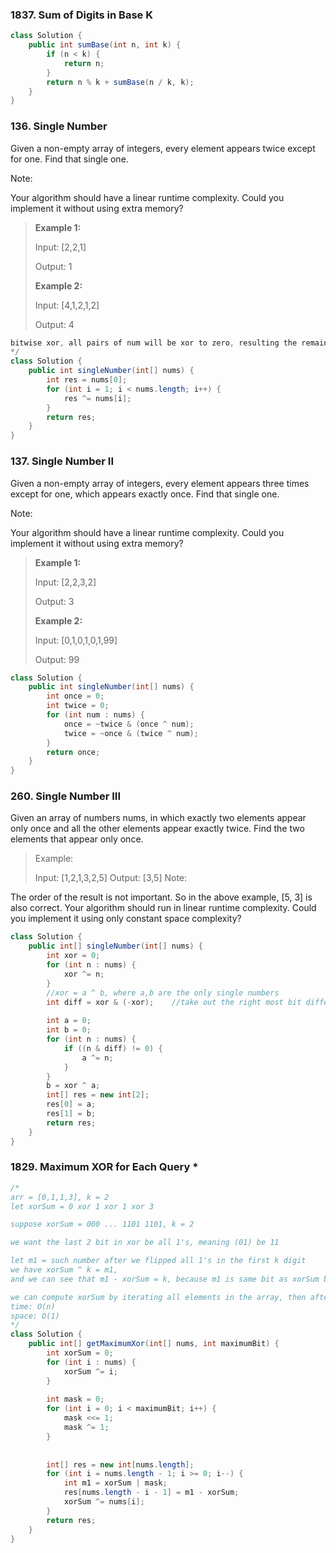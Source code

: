 ### 1837. Sum of Digits in Base K

```java
class Solution {
    public int sumBase(int n, int k) {
        if (n < k) {
            return n;
        }
        return n % k + sumBase(n / k, k);
    }
}
```



### 136. Single Number

Given a non-empty array of integers, every element appears twice except for one. Find that single one.

Note:

Your algorithm should have a linear runtime complexity. Could you implement it without using extra memory?

> **Example 1:**
>
> Input: [2,2,1]
>
> Output: 1
>
> **Example 2:**
> 
> Input: [4,1,2,1,2]
>
> Output: 4

```java
bitwise xor, all pairs of num will be xor to zero, resulting the remaining number be the single num
*/
class Solution {
    public int singleNumber(int[] nums) {
        int res = nums[0];
        for (int i = 1; i < nums.length; i++) {
            res ^= nums[i];
        }
        return res;
    }
}
```

### 137. Single Number II
Given a non-empty array of integers, every element appears three times except for one, which appears exactly once. Find that single one.

Note:

Your algorithm should have a linear runtime complexity. Could you implement it without using extra memory?

> **Example 1:**
>
> Input: [2,2,3,2]
>
> Output: 3
> 
> **Example 2:**
>
> Input: [0,1,0,1,0,1,99]
>
> Output: 99

```java
class Solution {
    public int singleNumber(int[] nums) {
        int once = 0;
        int twice = 0;
        for (int num : nums) {
            once = ~twice & (once ^ num);
            twice = ~once & (twice ^ num);
        }
        return once;
    }
}
```

### 260. Single Number III
Given an array of numbers nums, in which exactly two elements appear only once and all the other elements appear exactly twice. Find the two elements that appear only once.

> Example:
>
> Input:  [1,2,1,3,2,5]
> Output: [3,5]
> Note:

The order of the result is not important. So in the above example, [5, 3] is also correct.
Your algorithm should run in linear runtime complexity. Could you implement it using only constant space complexity?

```java
class Solution {
    public int[] singleNumber(int[] nums) {
        int xor = 0;
        for (int n : nums) {
            xor ^= n;
        }
        //xor = a ^ b, where a,b are the only single numbers
        int diff = xor & (-xor);    //take out the right most bit difference
        
        int a = 0;
        int b = 0;
        for (int n : nums) {
            if ((n & diff) != 0) {
                a ^= n;
            }
        }
        b = xor ^ a;
        int[] res = new int[2];
        res[0] = a;
        res[1] = b;
        return res;
    }
}
```

### 1829. Maximum XOR for Each Query \*

```java
/*
arr = [0,1,1,3], k = 2
let xorSum = 0 xor 1 xor 1 xor 3

suppose xorSum = 000 ... 1101 1101, k = 2

we want the last 2 bit in xor be all 1's, meaning (01) be 11

let m1 = such number after we flipped all 1's in the first k digit
we have xorSum ^ k = m1, 
and we can see that m1 - xorSum = k, because m1 is same bit as xorSum besides bits in first k bit

we can compute xorSum by iterating all elements in the array, then after each iteration, by xor property, update xorSum by xorSum = xorSum ^ lastElement.
time: O(n)
space: O(1)
*/
class Solution {
    public int[] getMaximumXor(int[] nums, int maximumBit) {
        int xorSum = 0;
        for (int i : nums) {
            xorSum ^= i;
        }
        
        int mask = 0;
        for (int i = 0; i < maximumBit; i++) {
            mask <<= 1;
            mask ^= 1;
        }
        
        
        int[] res = new int[nums.length];
        for (int i = nums.length - 1; i >= 0; i--) {
            int m1 = xorSum | mask;
            res[nums.length - i - 1] = m1 - xorSum;
            xorSum ^= nums[i];
        }
        return res;
    }
}
```

